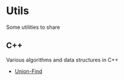 # Utils
Some utilities to share

## C++

Various algorithms and data structures in C++

* [Union-Find](union_find/README.md)